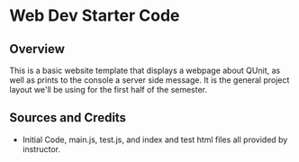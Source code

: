 # Web Dev Starter Code

## Overview

This is a basic website template that displays a webpage about QUnit, as well as prints to the console a server side message. It is the general project layout we'll be using for the first half of the semester. 

## Sources and Credits

- Initial Code, main.js, test.js, and index and test html files all provided by instructor.
